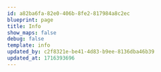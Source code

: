 ```yaml
---
id: a82ba6fa-82e0-406b-8fe2-817984a8c2ec
blueprint: page
title: Info
show_maps: false
debug: false
template: info
updated_by: c2f8321e-be41-4d83-b9ee-8136dba46b39
updated_at: 1716393696
---
```

